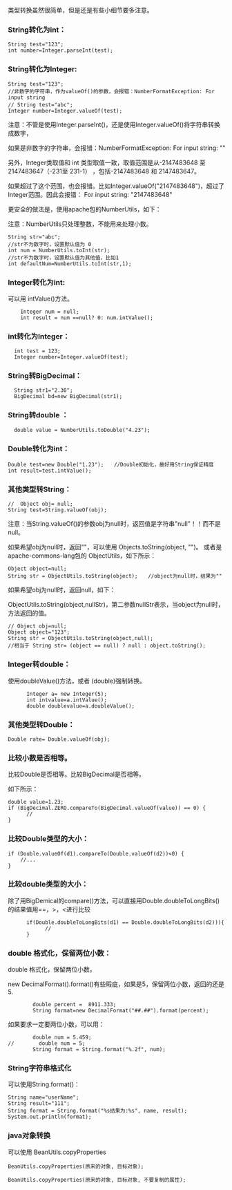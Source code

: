 
类型转换虽然很简单，但是还是有些小细节要多注意。

### String转化为int：
```
String test="123";
int number=Integer.parseInt(test);
```
### String转化为Integer:

```
String test="123";
//非数字的字符串，作为valueOf()的参数，会报错：NumberFormatException: For input string
// String test="abc";　　
Integer number=Integer.valueOf(test);
```
注意：不管是使用Integer.parseInt()，还是使用Integer.valueOf()将字符串转换成数字，

如果是非数字的字符串，会报错：NumberFormatException: For input string: ""

另外，Integer类取值和 int 类型取值一致，取值范围是从-2147483648 至 2147483647（-231至 231-1） ，包括-2147483648 和 2147483647。

如果超过了这个范围，也会报错。比如Integer.valueOf("2147483648")，超过了Integer范围。因此会报错： For input string: "2147483648"

更安全的做法是，使用apache包的NumberUtils，如下：

注意：NumberUtils只处理整数，不能用来处理小数。
```
String str="abc";
//str不为数字时，设置默认值为 0
int num = NumberUtils.toInt(str);
//str不为数字时，设置默认值为其他值，比如1
int defaultNum=NumberUtils.toInt(str,1);
```

### Integer转化为int:
可以用 intValue()方法。
```
    Integer num = null;
    int result = num ==null? 0: num.intValue();
```

### int转化为Integer：
```
  int test = 123;
  Integer number=Integer.valueOf(test);
```

### String转BigDecimal：
```
  String str1="2.30";
  BigDecimal bd=new BigDecimal(str1);
```

### String转double ：
```
  double value = NumberUtils.toDouble("4.23");

```

### Double转化为int：
```
Double test=new Double("1.23");　　//Double初始化，最好用String保证精度
int result=test.intValue();
```

### 其他类型转String：
```
//  Object obj= null;
String test=String.valueOf(obj);
```
注意：当String.valueOf()的参数obj为null时，返回值是字符串"null"！！而不是null。

如果希望obj为null时，返回""，可以使用 Objects.toString(object, "")。
或者是 apache-commons-lang包的 ObjectUtils，如下所示：
```
Object object=null;
String str = ObjectUtils.toString(object);　　//object为null时，结果为""
```
如果希望obj为null时，返回null，如下：

ObjectUtils.toString(object,nullStr)，第二参数nullStr表示，当object为null时，方法返回的值。
```
// Object obj=null;
Object object="123";
String str = ObjectUtils.toString(object,null);
//相当于 String str= (object == null) ? null : object.toString();
```

### Integer转double：
使用doubleValue()方法，或者 (double)强制转换。
```
      Integer a= new Integer(5);
      int intvalue=a.intValue();
      double doublevalue=a.doubleValue();
```

### 其他类型转Double：
```
Double rate= Double.valueOf(obj);
```

### 比较小数是否相等。

比较Double是否相等。比较BigDecimal是否相等。

如下所示：
```
double value=1.23;
if (BigDecimal.ZERO.compareTo(BigDecimal.valueOf(value)) == 0) {
      //
}
```
### 比较Double类型的大小：
```
if (Double.valueOf(d1).compareTo(Double.valueOf(d2))<0) {
    //...
}

```
### 比较double类型的大小：

除了用BigDemical的compare()方法，可以直接用Double.doubleToLongBits()的结果值用==，>，<进行比较
```
      if(Double.doubleToLongBits(d1) == Double.doubleToLongBits(d2))){
            //      
      }
```


### double 格式化，保留两位小数：

double 格式化，保留两位小数。

new DecimalFormat().format()有些瑕疵，如果是5，保留两位小数，返回的还是5.

```
        double percent =  8911.333;
        String format=new DecimalFormat("##.##").format(percent);
```

如果要求一定要两位小数，可以用：

```
        double num = 5.459;
//        double num = 5;
        String format = String.format("%.2f", num);
```

### String字符串格式化

可以使用String.format()：

```
String name="userName";
String result="111";
String format = String.format("%s结果为:%s", name, result);
System.out.println(format);
```

### java对象转换
可以使用 BeanUtils.copyProperties

```
BeanUtils.copyProperties(原来的对象, 目标对象);

BeanUtils.copyProperties(原来的对象, 目标对象, 不要复制的属性);
```

